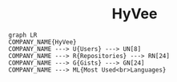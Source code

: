 <h1 align="center">HyVee</h1>

```mermaid
graph LR
COMPANY_NAME{HyVee}
COMPANY_NAME ---> U{Users} ---> UN[8]
COMPANY_NAME ---> R{Repositories} ---> RN[24]
COMPANY_NAME ---> G{Gists} ---> GN[24]
COMPANY_NAME ---> ML{Most Used<br>Languages}
```

